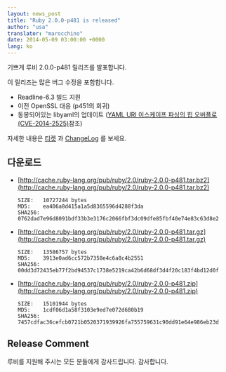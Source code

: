 ```yaml
---
layout: news_post
title: "Ruby 2.0.0-p481 is released"
author: "usa"
translator: "marocchino"
date: 2014-05-09 03:00:00 +0000
lang: ko
---
```


기쁘게 루비 2.0.0-p481 릴리즈를 발표합니다.


이 릴리즈는 많은 버그 수정을 포함합니다.

* Readline-6.3 빌드 지원
* 이전 OpenSSL 대응 (p451의 회귀)
* 동봉되어있는 libyaml의 업데이트 ([YAML URI 이스케이프 파싱의 힙 오버플로 (CVE-2014-2525)](/ko/news/2014/03/29/heap-overflow-in-yaml-uri-escape-parsing-cve-2014-2525/)참조)

자세한 내용은 [티켓](https://bugs.ruby-lang.org/projects/ruby-200/issues?set_filter=1&amp;status_id=5)
과 [ChangeLog](http://svn.ruby-lang.org/repos/ruby/tags/v2_0_0_481/ChangeLog)
를 보세요.

## 다운로드

* [http://cache.ruby-lang.org/pub/ruby/2.0/ruby-2.0.0-p481.tar.bz2](http://cache.ruby-lang.org/pub/ruby/2.0/ruby-2.0.0-p481.tar.bz2)

      SIZE:   10727244 bytes
      MD5:    ea406a8d415a1a5d8365596d4288f3da
      SHA256: 0762dad7e96d8091bdf33b3e3176c2066fbf3dc09dfe85fbf40e74e83c63d8e2

* [http://cache.ruby-lang.org/pub/ruby/2.0/ruby-2.0.0-p481.tar.gz](http://cache.ruby-lang.org/pub/ruby/2.0/ruby-2.0.0-p481.tar.gz)

      SIZE:   13586757 bytes
      MD5:    3913e0ad6cc572b7358e4c6a8c4b2551
      SHA256: 00dd3d72435eb77f2bd94537c1738e5219ca42b6d68df3d4f20c183f4bd12d0f

* [http://cache.ruby-lang.org/pub/ruby/2.0/ruby-2.0.0-p481.zip](http://cache.ruby-lang.org/pub/ruby/2.0/ruby-2.0.0-p481.zip)

      SIZE:   15101944 bytes
      MD5:    1cdf06d1a58f3103e9ed7e072d680b19
      SHA256: 7457cdfac36cefcb0721b0520371939926fa755759631c90dd91e64e986eb23d

## Release Comment

루비를 지원해 주시는 모든 분들에게 감사드립니다.
감사합니다.
